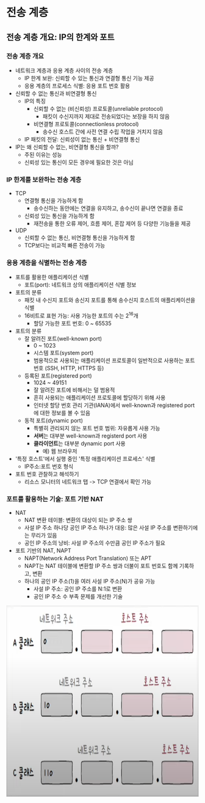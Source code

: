 # 전송 계층
## 전송 계층 개요: IP의 한계와 포트
### 전송 계층 개요
- 네트워크 계층과 응용 계층 사이의 전송 계층
    - IP 한계 보완: 신뢰할 수 있는 통신과 연결형 통신 기능 제공
    - 응용 계층의 프로세스 식별: 응용 포트 번호 활용
- 신뢰할 수 없는 통신과 비연결형 통신
    - IP의 특징
        - 신뢰할 수 없는 (비신뢰성) 프로토콜(unreliable protocol)
            - 패킷이 수신지까지 제대로 전송되었다는 보장을 하지 않음
        - 비연결형 프로토콜(connectionless protocol)
            - 송수신 호스트 간에 사전 연결 수립 작업을 거치지 않음
    - IP 패킷의 전달: 신뢰성이 없는 통신 + 비연결형 통신
- IP는 왜 신뢰할 수 없는, 비연결형 통신을 할까?
    - 주된 이유는 성능
    - 신뢰성 있는 통신이 모든 경우에 필요한 것은 아님

### IP 한계를 보완하는 전송 계층
- TCP
    - 연결형 통신을 가능하게 함
        - 송수신하는 동안에는 연결을 유지하고, 송수신이 끝나면 연결을 종료
    - 신뢰성 있는 통신을 가능하게 함
        - 재전송을 통한 오류 제어, 흐름 제어, 혼잡 제어 등 다양한 기능들을 제공
- UDP
    - 신뢰할 수 없는 통신, 비연결형 통신을 가능하게 함
    - TCP보다는 비교적 빠른 전송이 가능

### 응용 계층을 식별하는 전송 계층
- 포트를 활용한 애플리케이션 식별
    - 포트(port): 네트워크 상의 애플리케이션 식별 정보
- 포트의 분류
    - 패킷 내 수신지 포트와 송신지 포트를 통해 송수신지 호스트의 애플리케이션을 식별
    - 16비트로 표현 가능: 사용 가능한 포트의 수는 $2^{16}$개
        - 할당 가능한 포트 번호: 0 ~ 65535
- 포트의 분류
    - 잘 알려진 포트(well-known port)
        - 0 ~ 1023
        - 시스템 포트(system port)
        - 범용적으로 사용되는 애플리케이션 프로토콜이 일반적으로 사용하는 포트 번호 (SSH, HTTP, HTTPS 등)
    - 등록된 포트(registered port)
        - 1024 ~ 49151
        - 잘 알려진 포트에 비해서는 덜 범용적
        - 흔히 사용되는 애플리케이션 프로토콜에 할당하기 위해 사용
        - 인터넷 할당 번호 관리 기관(IANA)에서 well-known과 registered port에 대한 정보를 볼 수 있음
    - 동적 포트(dynamic port)
        - 특별히 관리되지 않는 포트 번호 범위: 자유롭게 사용 가능
        - **서버**는 대부분 well-known과 registerd port 사용
        - **클라이언트**는 대부분 dynamic port 사용
            - 예) 웹 브라우저
- '특정 호스트'에서 실행 중인 '특정 애플리케이션 프로세스' 식별
    - IP주소:포트 번호 형식
- 포트 번호 관찰하고 해석하기
    - 리소스 모니터의 네트워크 탭 -> TCP 연결에서 확인 가능
### 포트를 활용하는 기술: 포트 기반 NAT
- NAT
    - NAT 변환 테이블: 변환의 대상이 되는 IP 주소 쌍
    - 사설 IP 주소 하나당 공인 IP 주소 하나가 대응: 많은 사설 IP 주소를 변환하기에는 무리가 있음
    - 공인 IP 주소의 낭비: 사설 IP 주소의 수만큼 공인 IP 주소가 필요
- 포트 기반의 NAT, NAPT
    - NAPT(Network Address Port Translation) 또는 APT
    - NAPT는 NAT 테이블에 변환할 IP 주소 쌍과 더불이 포트 번호도 함께 기록하고, 변환
    - 하나의 공인 IP 주소(1)을 여러 사설 IP 주소(N)가 공유 가능
        - 사설 IP 주소: 공인 IP 주소를 N:1로 변환
        - 공인 IP 주소 수 부족 문제를 개선한 기술  

<img src = "https://github.com/eomhs/TIL/blob/main/figures/IP%20Class.png" width="800" height="500"/> 